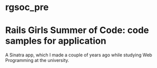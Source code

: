rgsoc_pre
=========

# Rails Girls Summer of Code: code samples for application

A Sinatra app, which I made a couple of years ago while studying Web Programming at the university.